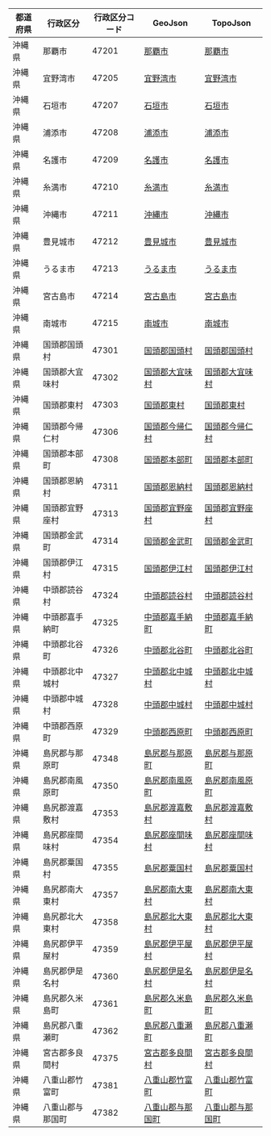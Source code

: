 | 都道府県 | 行政区分 | 行政区分コード | GeoJson | TopoJson |
|-----------|--------- |--------------|------|------|
| 沖縄県 | 那覇市 | 47201 | [那覇市](/geojson/cities/47/47201.json) | [那覇市](/topojson/cities/47/47201.topojson) |
| 沖縄県 | 宜野湾市 | 47205 | [宜野湾市](/geojson/cities/47/47205.json) | [宜野湾市](/topojson/cities/47/47205.topojson) |
| 沖縄県 | 石垣市 | 47207 | [石垣市](/geojson/cities/47/47207.json) | [石垣市](/topojson/cities/47/47207.topojson) |
| 沖縄県 | 浦添市 | 47208 | [浦添市](/geojson/cities/47/47208.json) | [浦添市](/topojson/cities/47/47208.topojson) |
| 沖縄県 | 名護市 | 47209 | [名護市](/geojson/cities/47/47209.json) | [名護市](/topojson/cities/47/47209.topojson) |
| 沖縄県 | 糸満市 | 47210 | [糸満市](/geojson/cities/47/47210.json) | [糸満市](/topojson/cities/47/47210.topojson) |
| 沖縄県 | 沖縄市 | 47211 | [沖縄市](/geojson/cities/47/47211.json) | [沖縄市](/topojson/cities/47/47211.topojson) |
| 沖縄県 | 豊見城市 | 47212 | [豊見城市](/geojson/cities/47/47212.json) | [豊見城市](/topojson/cities/47/47212.topojson) |
| 沖縄県 | うるま市 | 47213 | [うるま市](/geojson/cities/47/47213.json) | [うるま市](/topojson/cities/47/47213.topojson) |
| 沖縄県 | 宮古島市 | 47214 | [宮古島市](/geojson/cities/47/47214.json) | [宮古島市](/topojson/cities/47/47214.topojson) |
| 沖縄県 | 南城市 | 47215 | [南城市](/geojson/cities/47/47215.json) | [南城市](/topojson/cities/47/47215.topojson) |
| 沖縄県 | 国頭郡国頭村 | 47301 | [国頭郡国頭村](/geojson/cities/47/47301.json) | [国頭郡国頭村](/topojson/cities/47/47301.topojson) |
| 沖縄県 | 国頭郡大宜味村 | 47302 | [国頭郡大宜味村](/geojson/cities/47/47302.json) | [国頭郡大宜味村](/topojson/cities/47/47302.topojson) |
| 沖縄県 | 国頭郡東村 | 47303 | [国頭郡東村](/geojson/cities/47/47303.json) | [国頭郡東村](/topojson/cities/47/47303.topojson) |
| 沖縄県 | 国頭郡今帰仁村 | 47306 | [国頭郡今帰仁村](/geojson/cities/47/47306.json) | [国頭郡今帰仁村](/topojson/cities/47/47306.topojson) |
| 沖縄県 | 国頭郡本部町 | 47308 | [国頭郡本部町](/geojson/cities/47/47308.json) | [国頭郡本部町](/topojson/cities/47/47308.topojson) |
| 沖縄県 | 国頭郡恩納村 | 47311 | [国頭郡恩納村](/geojson/cities/47/47311.json) | [国頭郡恩納村](/topojson/cities/47/47311.topojson) |
| 沖縄県 | 国頭郡宜野座村 | 47313 | [国頭郡宜野座村](/geojson/cities/47/47313.json) | [国頭郡宜野座村](/topojson/cities/47/47313.topojson) |
| 沖縄県 | 国頭郡金武町 | 47314 | [国頭郡金武町](/geojson/cities/47/47314.json) | [国頭郡金武町](/topojson/cities/47/47314.topojson) |
| 沖縄県 | 国頭郡伊江村 | 47315 | [国頭郡伊江村](/geojson/cities/47/47315.json) | [国頭郡伊江村](/topojson/cities/47/47315.topojson) |
| 沖縄県 | 中頭郡読谷村 | 47324 | [中頭郡読谷村](/geojson/cities/47/47324.json) | [中頭郡読谷村](/topojson/cities/47/47324.topojson) |
| 沖縄県 | 中頭郡嘉手納町 | 47325 | [中頭郡嘉手納町](/geojson/cities/47/47325.json) | [中頭郡嘉手納町](/topojson/cities/47/47325.topojson) |
| 沖縄県 | 中頭郡北谷町 | 47326 | [中頭郡北谷町](/geojson/cities/47/47326.json) | [中頭郡北谷町](/topojson/cities/47/47326.topojson) |
| 沖縄県 | 中頭郡北中城村 | 47327 | [中頭郡北中城村](/geojson/cities/47/47327.json) | [中頭郡北中城村](/topojson/cities/47/47327.topojson) |
| 沖縄県 | 中頭郡中城村 | 47328 | [中頭郡中城村](/geojson/cities/47/47328.json) | [中頭郡中城村](/topojson/cities/47/47328.topojson) |
| 沖縄県 | 中頭郡西原町 | 47329 | [中頭郡西原町](/geojson/cities/47/47329.json) | [中頭郡西原町](/topojson/cities/47/47329.topojson) |
| 沖縄県 | 島尻郡与那原町 | 47348 | [島尻郡与那原町](/geojson/cities/47/47348.json) | [島尻郡与那原町](/topojson/cities/47/47348.topojson) |
| 沖縄県 | 島尻郡南風原町 | 47350 | [島尻郡南風原町](/geojson/cities/47/47350.json) | [島尻郡南風原町](/topojson/cities/47/47350.topojson) |
| 沖縄県 | 島尻郡渡嘉敷村 | 47353 | [島尻郡渡嘉敷村](/geojson/cities/47/47353.json) | [島尻郡渡嘉敷村](/topojson/cities/47/47353.topojson) |
| 沖縄県 | 島尻郡座間味村 | 47354 | [島尻郡座間味村](/geojson/cities/47/47354.json) | [島尻郡座間味村](/topojson/cities/47/47354.topojson) |
| 沖縄県 | 島尻郡粟国村 | 47355 | [島尻郡粟国村](/geojson/cities/47/47355.json) | [島尻郡粟国村](/topojson/cities/47/47355.topojson) |
| 沖縄県 | 島尻郡南大東村 | 47357 | [島尻郡南大東村](/geojson/cities/47/47357.json) | [島尻郡南大東村](/topojson/cities/47/47357.topojson) |
| 沖縄県 | 島尻郡北大東村 | 47358 | [島尻郡北大東村](/geojson/cities/47/47358.json) | [島尻郡北大東村](/topojson/cities/47/47358.topojson) |
| 沖縄県 | 島尻郡伊平屋村 | 47359 | [島尻郡伊平屋村](/geojson/cities/47/47359.json) | [島尻郡伊平屋村](/topojson/cities/47/47359.topojson) |
| 沖縄県 | 島尻郡伊是名村 | 47360 | [島尻郡伊是名村](/geojson/cities/47/47360.json) | [島尻郡伊是名村](/topojson/cities/47/47360.topojson) |
| 沖縄県 | 島尻郡久米島町 | 47361 | [島尻郡久米島町](/geojson/cities/47/47361.json) | [島尻郡久米島町](/topojson/cities/47/47361.topojson) |
| 沖縄県 | 島尻郡八重瀬町 | 47362 | [島尻郡八重瀬町](/geojson/cities/47/47362.json) | [島尻郡八重瀬町](/topojson/cities/47/47362.topojson) |
| 沖縄県 | 宮古郡多良間村 | 47375 | [宮古郡多良間村](/geojson/cities/47/47375.json) | [宮古郡多良間村](/topojson/cities/47/47375.topojson) |
| 沖縄県 | 八重山郡竹富町 | 47381 | [八重山郡竹富町](/geojson/cities/47/47381.json) | [八重山郡竹富町](/topojson/cities/47/47381.topojson) |
| 沖縄県 | 八重山郡与那国町 | 47382 | [八重山郡与那国町](/geojson/cities/47/47382.json) | [八重山郡与那国町](/topojson/cities/47/47382.topojson) |
